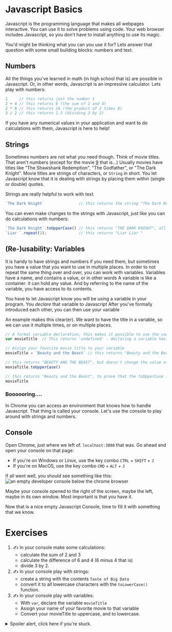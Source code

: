 # Javascript Basics

Javascript is the programming language that makes all webpages interactive. You can use it to solve problems using code. Your web browser includes Javascript, so you don't have to install anything to use its magic.

You'd might be thinking what you can you use it for?
Lets answer that question with some small building blocks: numbers and text.

## Numbers

All the things you've learned in math (in high school that is) are possible in Javascript. Or, in other words, Javascript is an impressive calculator. Lets play with numbers:

```javascript
1     // this returns just the number 1
2 + 4 // this returns 6 (the sum of 2 and 4)
2 * 8 // this returns 16 (the product of 2 times 8)
3 / 2 // this returns 1.5 (dividing 3 by 2)
```

If you have any numerical values in your application and want to do calculations with them, Javascript is here to help!

## Strings

Sometimes numbers are not what you need though. Think of movie titles. That aren't numbers (except for the movie [9](https://www.themoviedb.org/movie/12244-9) that is...) Usually movies have titles like "The Shawshank Redemption", "The Godfather", or "The Dark Knight". Movie titles are strings of characters, or `String` in short.
You let Javascript know that it is dealing with strings by placing them within (single or double) quotes.

Strings are really helpful to work with text.
```javascript
`The Dark Knight`               // this returns the string "The Dark Knight" itself
```
You can even make changes to the strings with Javascript, just like you can do calculations with numbers:

```js
`The Dark Knight`.toUpperCase() // this returns "THE DARK KNIGHT", all capitalized
`Liar `.repeat(2);              // this returns "Liar Liar "
```

## (Re-)usability:  Variables

It is handy to have strings and numbers if you need them, but sometimes you have a value that you want to use in multiple places. In order to not repeat the same thing over and over, you can work with variables.
Variables have a name, and contains a value, or in other words
A variable is like a container: it can hold any value. And by referring to the name of the variable, you have access to its contents.

You have to let Javascript know you will be using a variable in your program. You *declare* that variable to Javascript
After you've formally introduced each other, you can then use your variable

An example makes this clear(er). We want to have the title in a variable, so we can use it multiple times, or on multiple places.

```javascript
// A formal variable declaration, this makes it possible to use the variable movieTitle later
var movieTitle  // This returns 'undefined' - declaring a variable has no noteworthy return value

// Assign your favorite movie title to your variable
movieTitle = `Beauty and the Beast` // this returns "Beauty and the Beast", the value of your variable

// this returns "BEAUTY AND THE BEAST", but doesn't change the value of the variable itself.
movieTitle.toUpperCase()

// this returns "Beauty and the Beast", to prove that the toUpperCase function didn't change the variable.
movieTitle
```

### Boooooring....

In Chrome you can access an environment that knows how to handle Javascript. That thing is called your console. Let's use the console to play around with strings and numbers.

## Console

Open Chrome, just where we left of. `localhost:3000` that was. Go ahead and open your console on that page:

- If you're on Windows or Linux, use the key combo `CTRL` + `SHIFT` + `J`
- If you're on MacOS, use the key combo `CMD` + `ALT` + `J`

If all went well, you should see something like this:
![an empty developer console below the chrome browser](https://cd.sseu.re/Chrome_with_an_empty_console.png)

Maybe your console opened to the right of the screen, maybe the left, maybe in its own window. Most important is that you have it.

Now that is a nice empty Javascript Console, time to fill it with something that we know.

# Exercises

1. ✍️  In your console make some calculations:
    * calculate the sum of 2 and 3
    * calculate the difference of 6 and 4 (6 minus 4 that is)
    * divide 3 by 2.
2. ✍️  In your console play with strings:
    * create a string with the contents `Taste of Big Data`
    * convert it to all lowercase characters with the `toLowerCase()` function.
3. ✍️  In your console play with variables:
    * With `var`, declare the variable `movieTitle`
    * Assign your name of your favorite movie to that variable
    * Convert your movieTitle to uppercase, and to lowercase.

<details>
  <summary>Spoiler alert, click here if you're stuck.</summary>
  <pre>
    // On numbers
    2 + 3
    6 - 4
    3 / 2
  </pre>
  <pre>
    // On strings
    `Taste of Big Data`
    `Taste of Big Data`.toLowerCase()
  </pre>
  <pre>
    // On variables
    var movieTitle
    movieTitle = `Mister Nobody`
    movieTitle.toUpperCase()
    movieTitle.toLowerCase()
  </pre>
</details>
